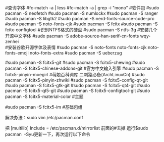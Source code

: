 #查询字体
#fc-match -a | less
#fc-match -a | grep -i "mono"
#软件包
#sudo pacman -S neofetch
#sudo pacman -S numlockx
#sudo pacman -S ranger
#sudo pacman -S libgtk2
#sudo pacman -S nerd-fonts-source-code-pro
#sudo pacman -S noto-fonts-cjk
#sudo pacman -S fcitx
#sudo pacman -S fcitx-configtool
#识别NTFS格式的硬盘
#sudo pacman -S ntfs-3g 
#安装几个开源中文字体
#sudo pacman -S adobe-source-han-serif-cn-fonts wqy-zenhei    
#安装谷歌开源字体及表情
#sudo pacman -S noto-fonts noto-fonts-cjk noto-fonts-emoji noto-fonts-extra
#sudo pacman -S ueberzug

#sudo pacman -S fcitx5-git
#sudo pacman -S fcitx5-chewing
#sudo pacman -S fcitx5-chinese-addons-git #官方中文输入引擎
#sudo pacman -S fcitx5-pinyin-moegirl #萌娘百科词库 二刺猿必备(ArchLinuxCn)
#sudo pacman -S fcitx5-pinyin-zhwiki
#sudo pacman -S fcitx5-config-qt-git
#sudo pacman -S fcitx5-gtk-git
#sudo pacman -S fcitx5-qt4-git
#sudo pacman -S fcitx5-qt5-git
#sudo pacman -S fcitx5-configtool-git
#sudo pacman -S fcitx5-material-color #主题

#sudo pacman -S fcitx5-im #基础包组

解决办法：sudo vim /etc/pacman.conf

把
[multilib]
Include = /etc/pacman.d/mirrorlist
前面的#去掉
运行$sudo pacman  -Syu更新一下，再次运行以下命令
